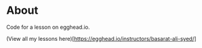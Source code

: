 # About

Code for a lesson on egghead.io.

(View all my lessons here)[https://egghead.io/instructors/basarat-ali-syed/]
